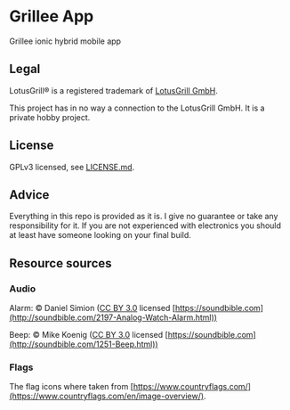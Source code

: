 # Grillee App

Grillee ionic hybrid mobile app

## Legal
LotusGrill&reg; is a registered trademark of [LotusGrill GmbH](https://lotusgrill.de).

This project has in no way a connection to the LotusGrill GmbH. It is a private hobby project.

## License
GPLv3 licensed, see [LICENSE.md](../license.md).

## Advice
Everything in this repo is provided as it is. I give no guarantee or take any responsibility for it. If you are not experienced with electronics you should at least have someone looking on your final build.

## Resource sources

### Audio
Alarm: &copy; Daniel Simion ([CC BY 3.0](https://creativecommons.org/licenses/by/3.0/) licensed [https://soundbible.com](http://soundbible.com/2197-Analog-Watch-Alarm.html))

Beep: &copy; Mike Koenig ([CC BY 3.0](https://creativecommons.org/licenses/by/3.0/) licensed [https://soundbible.com](http://soundbible.com/1251-Beep.html))

### Flags
The flag icons where taken from [https://www.countryflags.com/](https://www.countryflags.com/en/image-overview/).
